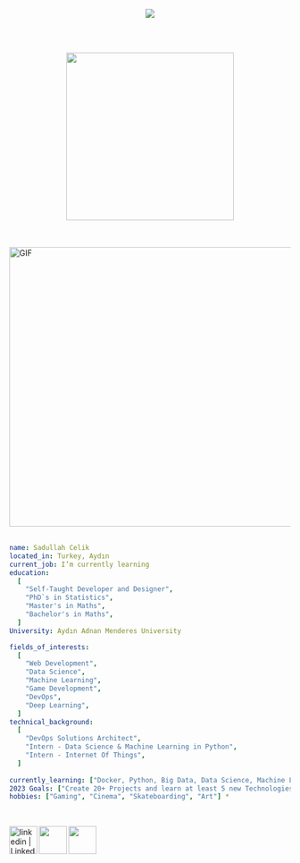 <p align="center">
  <img src="https://capsule-render.vercel.app/api?text=Hey Everyone!🕹️&animation=fadeIn&type=waving&color=gradient&height=100"/>
</p>

<br />
<br />


<p align="center">
  <img src="https://capsule-render.vercel.app/api?text=Let's Connect!💬&animation=fadeIn&type=waving&color=gradient&height=300" width="300"/>
</p>

<br />
<br />

<img align="up" alt="GIF" src="https://camo.githubusercontent.com/d62a4bc4d1293389e3d3181fb2f5c30c84b7a3be6c53cc82f3f9c0de559bef19/68747470733a2f2f692e67697068792e636f6d2f6d656469612f7132313747556e664b416d4a6c46636a42582f67697068792e77656270" width="1000" height="500" />




<br />
<br />


```yaml 
name: Sadullah Celik
located_in: Turkey, Aydın
current_job: I’m currently learning
education:
  [
    "Self-Taught Developer and Designer",
    "PhD`s in Statistics", 
    "Master's in Maths",
    "Bachelor's in Maths",
  ]
University: Aydın Adnan Menderes University

fields_of_interests:
  [
    "Web Development",
    "Data Science",
    "Machine Learning",
    "Game Development",
    "DevOps", 
    "Deep Learning",
  ]
technical_background:
  [
    "DevOps Solutions Architect",
    "Intern - Data Science & Machine Learning in Python",
    "Intern - Internet Of Things",
  ]
  
currently_learning: ["Docker, Python, Big Data, Data Science, Machine Learning, Deep Learning "]
2023 Goals: ["Create 20+ Projects and learn at least 5 new Technologies."]
hobbies: ["Gaming", "Cinema", "Skateboarding", "Art"] *
```



<br />

[<img align="left" alt="linkedin | LinkedIn" width="50px" src="https://raw.githubusercontent.com/peterthehan/peterthehan/master/assets/linkedin.svg" />][linkedin]
[<img align="left" height="50" width="50" src="https://img.icons8.com/3d-fluency/452/3d-fluency-instagram-logo.png" />][instagram]
[<img align="left" height="50" width="50" src="https://upload.wikimedia.org/wikipedia/commons/7/7e/Gmail_icon_%282020%29.svg" />][gmail]

<br />

[instagram]: https://www.instagram.com/?hl=tr
[linkedin]: https://www.linkedin.com/feed/
[gmail]: mailto:ssadullah.celik@gmail.com
<br />
